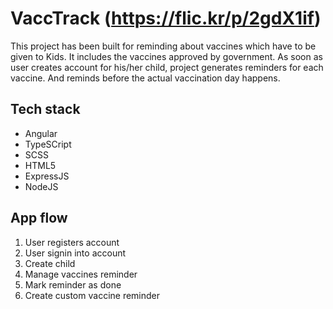 # VaccTrack (https://flic.kr/p/2gdX1if)

This project has been built for reminding about vaccines which have to be given to Kids. It includes the vaccines approved by government.
As soon as user creates account for his/her child, project generates reminders for each vaccine.
And reminds before the actual vaccination day happens.  

## Tech stack
+ Angular
+ TypeSCript
+ SCSS
+ HTML5
+ ExpressJS
+ NodeJS

## App flow
1. User registers account
2. User signin into account
3. Create child
4. Manage vaccines reminder
5. Mark reminder as done
6. Create custom vaccine reminder


